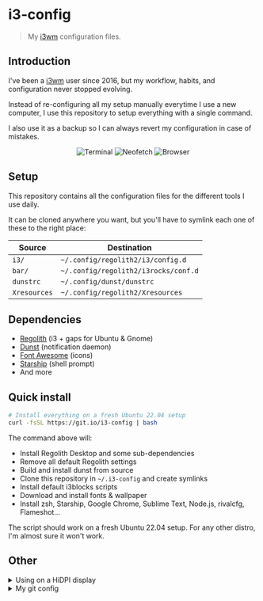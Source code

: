# i3-config

> My [i3wm](https://i3wm.org/) configuration files.

## Introduction

I've been a [i3wm](https://i3wm.org/) user since 2016, but my workflow, habits, and configuration never stopped evolving.

Instead of re-configuring all my setup manually everytime I use a new computer, I use this repository to setup everything with a single command.

I also use it as a backup so I can always revert my configuration in case of mistakes.

<p align="center">
  <img alt="Terminal" src="https://user-images.githubusercontent.com/17952318/218422401-8b36efd8-f0c0-4ac7-b172-7f474c554bad.png">
  <img alt="Neofetch" src="https://user-images.githubusercontent.com/17952318/218422393-94970dee-bca6-4df3-8eb7-70b872e92b74.png">
  <img alt="Browser" src="https://user-images.githubusercontent.com/17952318/218422399-a0064ce2-11cc-4b8d-9641-ce5067aabef1.png">
</p>

## Setup

This repository contains all the configuration files for the different tools I use daily.

It can be cloned anywhere you want, but you'll have to symlink each one of these to the right place:

| Source | Destination |
|---|---|
| `i3/` | `~/.config/regolith2/i3/config.d` |
| `bar/` | `~/.config/regolith2/i3rocks/conf.d` |
| `dunstrc` | `~/.config/dunst/dunstrc` |
| `Xresources` | `~/.config/regolith2/Xresources` |

## Dependencies

- [Regolith](https://regolith-desktop.com) (i3 + gaps for Ubuntu & Gnome)
- [Dunst](https://github.com/dunst-project/dunst) (notification daemon)
- [Font Awesome](https://fontawesome.com) (icons)
- [Starship](https://github.com/starship/starship) (shell prompt)
- And more

## Quick install

```sh
# Install everything on a fresh Ubuntu 22.04 setup
curl -fsSL https://git.io/i3-config | bash
```

The command above will:

- Install Regolith Desktop and some sub-dependencies
- Remove all default Regolith settings
- Build and install dunst from source
- Clone this repository in `~/.i3-config` and create symlinks
- Install default i3blocks scripts
- Download and install fonts & wallpaper
- Install zsh, Starship, Google Chrome, Sublime Text, Node.js, rivalcfg, Flameshot...

The script should work on a fresh Ubuntu 22.04 setup. For any other distro, I'm almost sure it won't work.

## Other

<details><summary>Using on a HiDPI display</summary>

You can set scale and DPI value like this:

```bash
# i3
echo "Xft.dpi: 125" >> ~/.Xresources

# Other apps (Chrome, Nautilus, Terminal...)
echo "export GDK_DPI_SCALE=1.25" >> ~/.profile
```

Or just use the `dpi.sh` script from this repo:

```bash
~/.config/i3/dpi.sh high # On HiDpi display

~/.config/i3/dpi.sh low # On regular display

sudo reboot
```
</details>

<details><summary>My git config</summary>
  
```bash
[alias]
	st = status -s
	pl = pull
	ps = "!git push --set-upstream origin $(git symbolic-ref --short HEAD)"
	psn = "!git push --no-verify --set-upstream origin $(git symbolic-ref --short HEAD)"
	psnf = "!git push --force --no-verify --set-upstream origin $(git symbolic-ref --short HEAD)"
	reflog = reflog --date=iso
	co = checkout
	undo = reset --soft HEAD^
	amend = commit --amend --no-edit
	lg = log --graph --pretty=format:'%Cred%h%Creset -%C(yellow)%d%Creset %s %Cgreen(%cr) %C(bold blue)<%an>%Creset' --abbrev-commit
	clean-branch = "!git fetch -p && for branch in $(git branch -vv | grep ': gone]' | awk '{print $1}'); do git branch -D $branch; done"

[core]
	excludesFile = ~/.gitignore
	editor = vim

[rebase]
	autoStash = true
```
</details>
